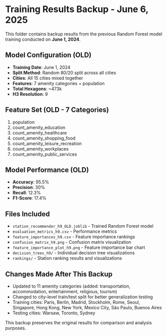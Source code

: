 # Training Results Backup - June 6, 2025

This folder contains backup results from the previous Random Forest model training conducted on **June 1, 2024**.

## Model Configuration (OLD)
- **Training Date**: June 1, 2024
- **Split Method**: Random 80/20 split across all cities
- **Cities**: All 15 cities mixed together
- **Features**: 7 amenity categories + population
- **Total Hexagons**: ~473k
- **H3 Resolution**: 9

## Feature Set (OLD - 7 Categories)
1. population
2. count_amenity_education
3. count_amenity_healthcare  
4. count_amenity_shopping_food
5. count_amenity_leisure_recreation
6. count_amenity_workplaces
7. count_amenity_public_services

## Model Performance (OLD)
- **Accuracy**: 95.5%
- **Precision**: 30%
- **Recall**: 12.3%
- **F1-Score**: 17.4%

## Files Included
- `station_recommender_h9_OLD.joblib` - Trained Random Forest model
- `evaluation_metrics_h9.csv` - Performance metrics
- `feature_importances_h9.csv` - Feature importance rankings
- `confusion_matrix_h9.png` - Confusion matrix visualization
- `feature_importance_plot_h9.png` - Feature importance bar chart
- `decision_trees_h9/` - Individual decision tree visualizations
- `rankings/` - Station ranking results and visualizations

## Changes Made After This Backup
- Updated to 11 amenity categories (added: transportation, accommodation, entertainment, religious, tourism)
- Changed to city-level train/test split for better generalization testing
- Training cities: Paris, Berlin, Madrid, Stockholm, Rome, Seoul, Singapore, Hong Kong, New York, Mexico City, São Paulo, Buenos Aires
- Testing cities: Warsaw, Toronto, Sydney

This backup preserves the original results for comparison and analysis purposes.
